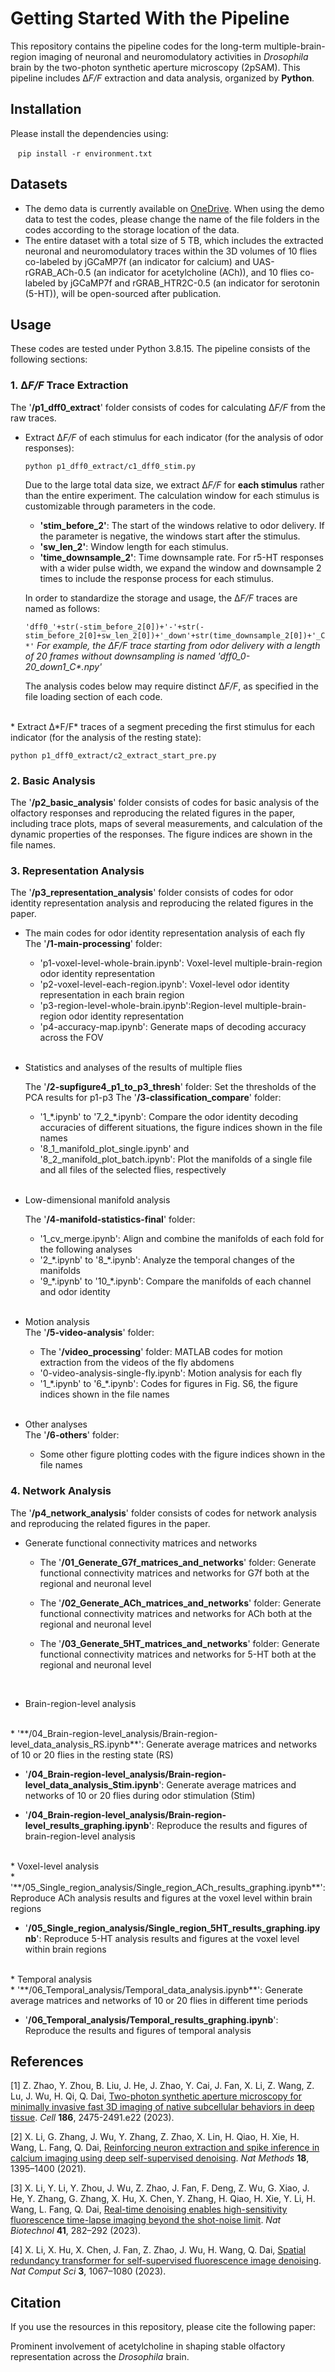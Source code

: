 # Getting Started With the Pipeline

This repository contains the pipeline codes for the long-term multiple-brain-region imaging of neuronal and neuromodulatory activities in *Drosophila* brain by the two-photon synthetic aperture microscopy (2pSAM). This pipeline includes Δ*F/F* extraction and data analysis, organized by **Python**.

## Installation

Please install the dependencies using: 

​$~~~$`pip install -r environment.txt`

## Datasets

* The demo data is currently available on [OneDrive](https://mailstsinghuaeducn-my.sharepoint.com/:f:/g/personal/fjq19_mails_tsinghua_edu_cn/EtZeYbE6qfFDpNpT_uv4Mi8BiAGpYAnsJEAz9RsjXmvZdw?e=asuQ30). When using the demo data to test the codes, please change the name of the file folders in the codes according to the storage location of the data.
* The entire dataset with a total size of 5 TB, which includes the extracted neuronal and neuromodulatory traces within the 3D volumes of 10 flies co-labeled by jGCaMP7f (an indicator for calcium) and UAS-rGRAB_ACh-0.5 (an indicator for acetylcholine (ACh)), and 10 flies co-labeled by jGCaMP7f and rGRAB_HTR2C-0.5 (an indicator for serotonin (5-HT)), will be open-sourced after publication. 

## Usage

These codes are tested under Python 3.8.15. The pipeline consists of the following sections:

### 1. Δ*F/F* Trace Extraction

The '**/p1_dff0_extract**' folder consists of codes for calculating Δ*F/F* from the raw traces. 

* Extract Δ*F/F* of each stimulus for each indicator (for the analysis of odor responses):

  `python p1_dff0_extract/c1_dff0_stim.py `

  Due to the large total data size, we extract Δ*F/F* for **each stimulus** rather than the entire experiment. The calculation window for each stimulus is customizable through parameters in the code.

  * **'stim_before_2'**: The start of the windows relative to odor delivery. If the parameter is negative, the windows start after the stimulus.
  * **'sw_len_2'**: Window length for each stimulus.
  * **'time_downsample_2'**: Time downsample rate. For r5-HT responses with a wider pulse width, we expand the window and downsample 2 times to include the response process for each stimulus.

  In order to standardize the storage and usage, the Δ*F/F* traces are named as follows:

  `'dff0_'+str(-stim_before_2[0])+'-'+str(-stim_before_2[0]+sw_len_2[0])+'_down'+str(time_downsample_2[0])+'_C*'`
  *For example, the ΔF/F trace starting from odor delivery with a length of 20 frames without downsampling is named 'dff0_0-20_down1_C\*.npy'*

  The analysis codes below may require distinct Δ*F/F*, as specified in the file loading section of each code.
<br/>
* Extract Δ*F/F* traces of a segment preceding the first stimulus for each indicator (for the analysis of the resting state):

  `python p1_dff0_extract/c2_extract_start_pre.py `

### 2. Basic Analysis

The '**/p2_basic_analysis**' folder consists of codes for basic analysis of the olfactory responses and reproducing the related figures in the paper, including trace plots, maps of several measurements, and calculation of the dynamic properties of the responses. The figure indices are shown in the file names.

### 3. Representation Analysis

The '**/p3_representation_analysis**' folder consists of codes for odor identity representation analysis and reproducing the related figures in the paper.

* The main codes for odor identity representation analysis of each fly<br/>
  The '**/1-main-processing**' folder:
  * 'p1-voxel-level-whole-brain.ipynb': Voxel-level multiple-brain-region odor identity representation
  * 'p2-voxel-level-each-region.ipynb': Voxel-level odor identity representation in each brain region
  * 'p3-region-level-whole-brain.ipynb':Region-level multiple-brain-region odor identity representation
  * 'p4-accuracy-map.ipynb': Generate maps of decoding accuracy across the FOV
  <br/>

* Statistics and analyses of the results of multiple flies
  <br/>

  The '**/2-supfigure4_p1_to_p3_thresh**' folder: Set the thresholds of the PCA results for p1-p3
  The '**/3-classification_compare**' folder:  
  * '1_\*.ipynb' to '7_2_\*.ipynb': Compare the odor identity decoding accuracies of different situations, the figure indices shown in the file names
  * '8_1_manifold_plot_single.ipynb' and '8_2_manifold_plot_batch.ipynb': Plot the manifolds of a single file and all files of the selected flies, respectively
  <br/>

* Low-dimensional manifold analysis
  <br/>

  The '**/4-manifold-statistics-final**' folder:  
  * '1_cv_merge.ipynb': Align and combine the manifolds of each fold for the following analyses
  * '2_\*.ipynb' to '8_\*.ipynb': Analyze the temporal changes of the manifolds
  * '9_\*.ipynb' to '10_\*.ipynb': Compare the manifolds of each channel and odor identity
  <br/>

* Motion analysis<br/>
  The '**/5-video-analysis**' folder: 
  * The '**/video_processing**' folder: MATLAB codes for motion extraction from the videos of the fly abdomens
  * '0-video-analysis-single-fly.ipynb': Motion analysis for each fly
  * '1_\*.ipynb' to '6_\*.ipynb': Codes for figures in Fig. S6,  the figure indices shown in the file names
  <br/>

* Other analyses<br/>
  The '**/6-others**' folder: 
  * Some other figure plotting codes with the figure indices shown in the file names

### 4. Network Analysis

The '**/p4_network_analysis**' folder consists of codes for network analysis and reproducing the related figures in the paper.

* Generate functional connectivity matrices and networks
  <br/>

  * The '**/01_Generate_G7f_matrices_and_networks**' folder: Generate functional connectivity matrices and networks for G7f both at the regional and neuronal level

  * The '**/02_Generate_ACh_matrices_and_networks**' folder: Generate functional connectivity matrices and networks for ACh both at the regional and neuronal level

  * The '**/03_Generate_5HT_matrices_and_networks**' folder: Generate functional connectivity matrices and networks for 5-HT both at the regional and neuronal level
  <br/>
* Brain-region-level analysis
<br/>
  * '**/04_Brain-region-level_analysis/Brain-region-level_data_analysis_RS.ipynb**': Generate average matrices and networks of 10 or 20 flies in the resting state (RS)

  * '**/04_Brain-region-level_analysis/Brain-region-level_data_analysis_Stim.ipynb**': Generate average matrices and networks of 10 or 20 flies during odor stimulation (Stim)

  * '**/04_Brain-region-level_analysis/Brain-region-level_results_graphing.ipynb**': Reproduce the results and figures of brain-region-level analysis
  <br/>
* Voxel-level analysis
<br/>
  * '**/05_Single_region_analysis/Single_region_ACh_results_graphing.ipynb**': Reproduce ACh analysis results and figures at the voxel level within brain regions

  * '**/05_Single_region_analysis/Single_region_5HT_results_graphing.ipynb**': Reproduce 5-HT analysis results and figures at the voxel level within brain regions
  <br/>
* Temporal analysis
<br/>
  * '**/06_Temporal_analysis/Temporal_data_analysis.ipynb**': Generate average matrices and networks of 10 or 20 flies in different time periods

  * '**/06_Temporal_analysis/Temporal_results_graphing.ipynb**': Reproduce the results and figures of temporal analysis


## References

[1] Z. Zhao, Y. Zhou, B. Liu, J. He, J. Zhao, Y. Cai, J. Fan, X. Li, Z. Wang, Z. Lu, J. Wu, H. Qi, Q. Dai, [Two-photon synthetic aperture microscopy for minimally invasive fast 3D imaging of native subcellular behaviors in deep tissue](https://www.cell.com/cell/fulltext/S0092-8674(23)00412-9?_returnURL=https%3A%2F%2Flinkinghub.elsevier.com%2Fretrieve%2Fpii%2FS0092867423004129%3Fshowall%3Dtrue). *Cell* **186**, 2475-2491.e22 (2023).

[2] X. Li, G. Zhang, J. Wu, Y. Zhang, Z. Zhao, X. Lin, H. Qiao, H. Xie, H. Wang, L. Fang, Q. Dai, [Reinforcing neuron extraction and spike inference in calcium imaging using deep self-supervised denoising](https://www.nature.com/articles/s41592-021-01225-0). *Nat Methods* **18**, 1395–1400 (2021).

[3] X. Li, Y. Li, Y. Zhou, J. Wu, Z. Zhao, J. Fan, F. Deng, Z. Wu, G. Xiao, J. He, Y. Zhang, G. Zhang, X. Hu, X. Chen, Y. Zhang, H. Qiao, H. Xie, Y. Li, H. Wang, L. Fang, Q. Dai, [Real-time denoising enables high-sensitivity fluorescence time-lapse imaging beyond the shot-noise limit](https://www.nature.com/articles/s41587-022-01450-8). *Nat Biotechnol* **41**, 282–292 (2023).

[4] X. Li, X. Hu, X. Chen, J. Fan, Z. Zhao, J. Wu, H. Wang, Q. Dai, [Spatial redundancy transformer for self-supervised fluorescence image denoising](https://www.nature.com/articles/s43588-023-00568-2). *Nat Comput Sci* **3**, 1067–1080 (2023).

## Citation

If you use the resources in this repository, please cite the following paper:

Prominent involvement of acetylcholine in shaping stable olfactory representation across the *Drosophila* brain.
